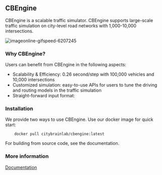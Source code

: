 ## CBEngine

CBEngine is a scalable traffic simulator. CBEngine supports large-scale traffic simulation on city-level road networks with 1,000-10,000 intersections. 

![imageonline-gifspeed-6207245](../docs/figs/imageonline-gifspeed-6207245.gif)

### Why CBEngine?

Users can benefit from CBEngine in the following aspects:

- Scalability & Efficiency: 0.26 second/step with 100,000 vehicles and 10,000 intersections
- Customized simulation: easy-to-use APIs for users to tune the driving and routing models in the traffic simulation
- Straight-forward input format: 



### Installation

We provide two ways to use CBEngine. Use our docker image for quick start:

```
	docker pull citybrainlab/cbengine:latest
```

For building from source code, see the documentation.



### More information

[Documentation](https://cblab-documentation.readthedocs.io/en/latest/content/cbengine/cbengine.html)